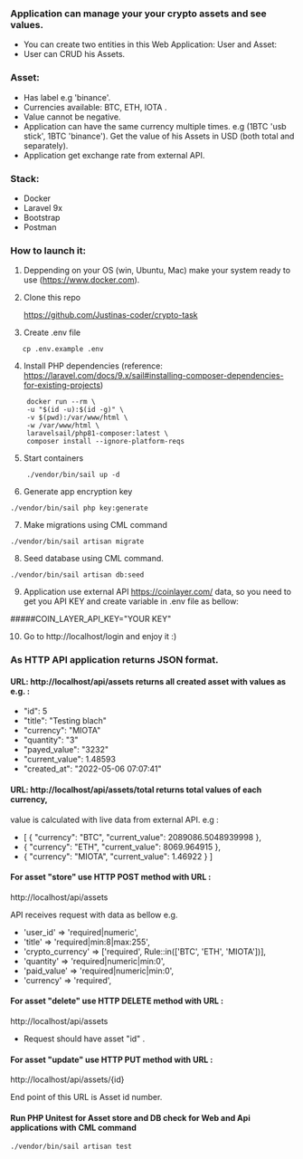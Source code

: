 ### Application can manage your your crypto assets and see values.

- You can create two entities in this Web Application: User and Asset:
- User can CRUD his Assets.

### Asset:
- Has label e.g 'binance'.
- Currencies available: BTC, ETH, IOTA .
- Value cannot be negative.
- Application can have the same currency multiple times. e.g (1BTC 'usb stick', 1BTC 'binance'). Get the
  value of his Assets in USD (both total and separately).
- Application get exchange rate from external API.


### Stack:

- Docker
- Laravel 9x
- Bootstrap
- Postman



### How to launch it:

1. Deppending on your OS (win, Ubuntu, Mac) make your system ready to use (https://www.docker.com).

2. Clone this repo

   https://github.com/Justinas-coder/crypto-task

3. Create .env file
```
   cp .env.example .env
```
4. Install PHP dependencies (reference: https://laravel.com/docs/9.x/sail#installing-composer-dependencies-for-existing-projects)
```
    docker run --rm \
    -u "$(id -u):$(id -g)" \
    -v $(pwd):/var/www/html \
    -w /var/www/html \
    laravelsail/php81-composer:latest \
    composer install --ignore-platform-reqs
```
5. Start containers
```
    ./vendor/bin/sail up -d
```
6. Generate app encryption key
```
./vendor/bin/sail php key:generate
```
7. Make migrations using CML command
```
./vendor/bin/sail artisan migrate
```
8. Seed database using CML command.
```
./vendor/bin/sail artisan db:seed
```
9. Application use external API https://coinlayer.com/ data, so you need to get you API KEY and create
variable in .env file as bellow:

#####COIN_LAYER_API_KEY="YOUR KEY"

10. Go to http://localhost/login  and enjoy it :)


### As HTTP API application returns JSON format.

#### URL: http://localhost/api/assets  returns all created asset with values as e.g. :

- "id": 5
- "title": "Testing blach"
- "currency": "MIOTA"
- "quantity": "3"
- "payed_value": "3232"
- "current_value": 1.48593
- "created_at": "2022-05-06 07:07:41"

#### URL: http://localhost/api/assets/total returns total values of each currency, 
value is calculated with live data from external API. e.g :

- [
{
"currency": "BTC",
"current_value": 2089086.5048939998
},
- {
"currency": "ETH",
"current_value": 8069.964915
},
- {
"currency": "MIOTA",
"current_value": 1.46922
}
]

#### For asset "store"  use HTTP POST method with URL :

http://localhost/api/assets

API receives request with data as bellow e.g.

- 'user_id' => 'required|numeric',
- 'title' => 'required|min:8|max:255',
- 'crypto_currency' => ['required', Rule::in(['BTC', 'ETH', 'MIOTA'])],
- 'quantity' => 'required|numeric|min:0',
- 'paid_value' => 'required|numeric|min:0',
- 'currency' => 'required',

#### For asset "delete"  use HTTP DELETE method with URL :

http://localhost/api/assets

- Request should have asset "id" .

#### For asset "update"  use HTTP PUT method with URL :

http://localhost/api/assets/{id} 

End point of this URL is Asset id number.


#### Run PHP Unitest for Asset store and DB check for Web and Api applications with CML command 
```
./vendor/bin/sail artisan test
```

